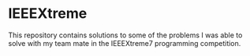 IEEEXtreme
==========

This repository contains solutions to some of the problems I was able to solve with my team mate in the 
IEEEXtreme7 programming competition.



